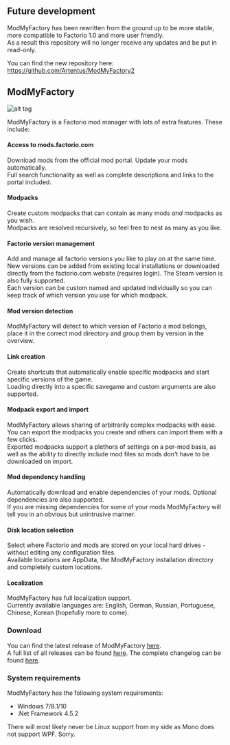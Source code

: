 ## Future development

ModMyFactory has been rewritten from the ground up to be more stable, more compatible to Factorio 1.0 and more user friendly.  
As a result this repository will no longer receive any updates and be put in read-only.

You can find the new repository here:  
https://github.com/Artentus/ModMyFactory2

## ModMyFactory

![alt tag](https://i.imgur.com/DyKg7m7.png)

ModMyFactory is a Factorio mod manager with lots of extra features.
These include:

#### Access to mods.factorio.com
Download mods from the official mod portal. Update your mods automatically.  
Full search functionality as well as complete descriptions and links to the portal included.

#### Modpacks
Create custom modpacks that can contain as many mods _and_ modpacks as you wish.  
Modpacks are resolved recursively, so feel free to nest as many as you like.

#### Factorio version management
Add and manage all factorio versions you like to play on at the same time.  
New versions can be added from existing local installations or downloaded directly from the factorio.com website (requires login). The Steam version is also fully supported.  
Each version can be custom named and updated individually so you can keep track of which version you use for which modpack.

#### Mod version detection
ModMyFactory will detect to which version of Factorio a mod belongs, place it in the correct mod directory and group them by version in the overview.

#### Link creation
Create shortcuts that automatically enable specific modpacks and start specific versions of the game.  
Loading directly into a specific savegame and custom arguments are also supported.

#### Modpack export and import
ModMyFactory allows sharing of arbitrarily complex modpacks with ease. You can export the modpacks you create and others can import them with a few clicks.  
Exported modpacks support a plethora of settings on a per-mod basis, as well as the ability to directly include mod files so mods don't have to be downloaded on import.

#### Mod dependency handling
Automatically download and enable dependencies of your mods. Optional dependencies are also supported.  
If you are missing dependencies for some of your mods ModMyFactory will tell you in an obvious but unintrusive manner.

#### Disk location selection
Select where Factorio and mods are stored on your local hard drives - without editing any configuration files.  
Available locations are AppData, the ModMyFactory installation directory and completely custom locations.

#### Localization
ModMyFactory has full localization support.  
Currently available languages are: English, German, Russian, Portuguese, Chinese, Korean (hopefully more to come).

### Download
You can find the latest release of ModMyFactory [here](https://github.com/Artentus/ModMyFactory/releases/latest).  
A full list of all releases can be found [here](https://github.com/Artentus/ModMyFactory/releases).
The complete changelog can be found [here](https://github.com/Artentus/ModMyFactory/blob/master/CHANGELOG.md).

### System requirements
ModMyFactory has the following system requirements:

- Windows 7/8.1/10
- .Net Framework 4.5.2

There will most likely never be Linux support from my side as Mono does not support WPF. Sorry.
